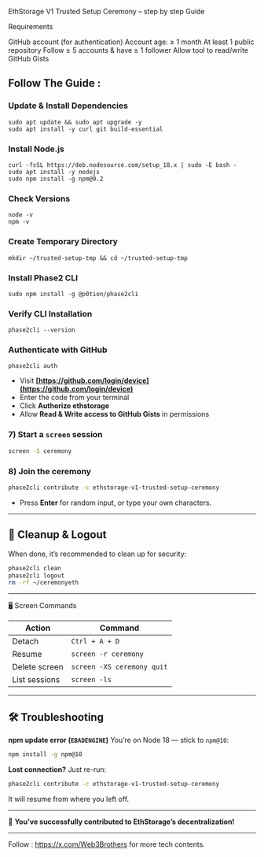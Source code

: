 EthStorage V1 Trusted Setup Ceremony – step by step  Guide

Requirements

GitHub account (for authentication)
Account age: ≥ 1 month
At least 1 public repository
Follow ≥ 5 accounts & have ≥ 1 follower
Allow tool to read/write GitHub Gists


## Follow The Guide :

### Update & Install Dependencies
```
sudo apt update && sudo apt upgrade -y
sudo apt install -y curl git build-essential
```

### Install Node.js
```
curl -fsSL https://deb.nodesource.com/setup_18.x | sudo -E bash -
sudo apt install -y nodejs
sudo npm install -g npm@9.2
```

### Check Versions


```
node -v
npm -v
```

### Create Temporary Directory

```
mkdir ~/trusted-setup-tmp && cd ~/trusted-setup-tmp

```
### Install Phase2 CLI

```
sudo npm install -g @p0tion/phase2cli
```

### Verify CLI Installation


```
phase2cli --version
```

### Authenticate with GitHub

```
phase2cli auth
```

* Visit **[https://github.com/login/device](https://github.com/login/device)**
* Enter the code from your terminal
* Click **Authorize ethstorage**
* Allow **Read & Write access to GitHub Gists** in permissions

### 7) Start a `screen` session

```bash
screen -S ceremony
```

### 8) Join the ceremony

```bash
phase2cli contribute -c ethstorage-v1-trusted-setup-ceremony
```

* Press **Enter** for random input, or type your own characters.

---

## 🧹 Cleanup & Logout

When done, it’s recommended to clean up for security:

```bash
phase2cli clean
phase2cli logout
rm -rf ~/ceremonyeth
```

---

🖥 Screen Commands

| Action         | Command                       |
| -------------- | ------------------------------|
| Detach         | `Ctrl + A + D`                |
| Resume         | `screen -r ceremony`          |
| Delete screen  | `screen -XS ceremony quit`    |
| List sessions  | `screen -ls`                  |

---

## 🛠 Troubleshooting

**npm update error (`EBADENGINE`)**
You’re on Node 18 — stick to `npm@10`:

```bash
npm install -g npm@10
```

**Lost connection?**
Just re-run:

```bash
phase2cli contribute -c ethstorage-v1-trusted-setup-ceremony
```

It will resume from where you left off.


---

🎉 **You’ve successfully contributed to EthStorage’s decentralization!**

---

Follow : https://x.com/Web3Brothers for more tech contents.
